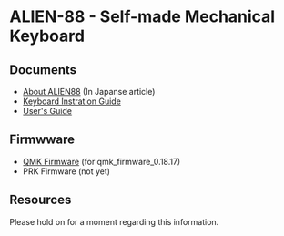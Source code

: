 # ALIEN-88 -  Self-made Mechanical Keyboard 

 
## Documents

 - [About ALIEN88](https://coal.hatenablog.com/entry/2023/04/22/190904) (In Japanse article)
 - [Keyboard Instration Guide](doc/instration_guide.md)
 - [User's Guide](doc/users_guide.md)


## Firmwware
 - [QMK Firmware](https://github.com/hanachi-ap/kbd_firmware/tree/main/qmk_firmware/keyboards/hanachi_ap/) (for qmk_firmware_0.18.17)
 - PRK Firmware (not yet)


## Resources
  Please hold on for a moment regarding this information.
